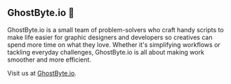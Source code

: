 ## GhostByte.io 👋

GhostByte.io is a small team of problem-solvers who craft handy scripts to make life easier for graphic designers and developers so creatives can spend more time on what they love. Whether it's simplifying workflows or tackling everyday challenges, GhostByte.io is all about making work smoother and more efficient.

Visit us at [GhostByte.io](https://www.ghostbyte.io).
